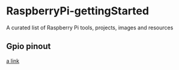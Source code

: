 # RaspberryPi-gettingStarted
A curated list of Raspberry Pi tools, projects, images and resources

## Gpio pinout
[a link](https://github.com/TommyR22/RaspberryPi-gettingStarted/blob/master/images/pi3_gpio.png)

